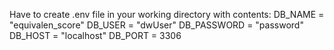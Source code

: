 Have to create .env file in your working directory with contents:
DB_NAME = "equivalen_score"
DB_USER = "dwUser"
DB_PASSWORD = "password"
DB_HOST = "localhost"
DB_PORT = 3306
